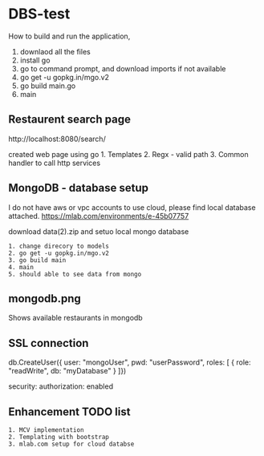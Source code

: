 # DBS-test


How to build and run the application,

1. downlaod all the files
2. install go
3. go to command prompt, and download imports if not available
4. go get -u gopkg.in/mgo.v2
5. go build main.go
6. main

Restaurent search page
---------------
http://localhost:8080/search/

created web page using go 
	1. Templates
	2. Regx - valid path
	3. Common handler to call http services

MongoDB - database setup
-----------------
I do not have aws or vpc accounts to use cloud, please find local database attached.
https://mlab.com/environments/e-45b07757

download data(2).zip and setuo local mongo database

	1. change direcory to models
	2. go get -u gopkg.in/mgo.v2
	3. go build main
	4. main
	5. should able to see data from mongo

mongodb.png
------------
Shows available restaurants in mongodb

SSL connection
-----------

db.CreateUser({
    user: "mongoUser",
    pwd: "userPassword",
    roles: [
        { role: "readWrite", db: "myDatabase" }
    ]})

security:
    authorization: enabled  


Enhancement TODO list
---------------
	1. MCV implementation
	2. Templating with bootstrap
	3. mlab.com setup for cloud databse

